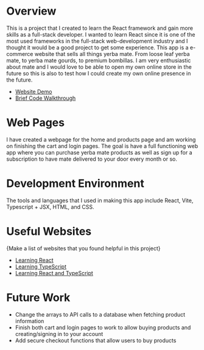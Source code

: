 # Overview
This is a project that I created to learn the React framework and gain more skills as a full-stack developer. I wanted to learn React since it is one of the most used frameworks in the full-stack web-development industry and I thought it would be a good project to get some experience. This app is a e-commerce website that sells all things yerba mate. From loose leaf yerba mate, to yerba mate gourds, to premium bombillas. I am very enthusiastic about mate and I would love to be able to open my own online store in the future so this is also to test how I could create my own online presence in the future. 

* [Website Demo](https://youtu.be/R3OQntNhiy0)
* [Brief Code Walkthrough](https://youtu.be/mRfcnJhkZlY)

# Web Pages
I have created a webpage for the home and products page and am working on finishing the cart and login pages. The goal is have a full functioning web app where you can purchase yerba mate products as well as sign up for a subscription to have mate delivered to your door every month or so. 

# Development Environment
The tools and languages that I used in making this app include React, Vite, Typescript + JSX, HTML, and CSS.  

# Useful Websites

{Make a list of websites that you found helpful in this project}
* [Learning React](https://react.dev/learn)
* [Learning TypeScript](https://www.typescriptlang.org/docs/handbook/typescript-in-5-minutes.html)
* [Learning React and TypeScript](https://react-typescript-cheatsheet.netlify.app/docs/basic/getting-started/basic_type_example)

# Future Work
* Change the arrays to API calls to a database when fetching product information
* Finish both cart and login pages to work to allow buying products and creating/signing in to your account
* Add secure checkout functions that allow users to buy products